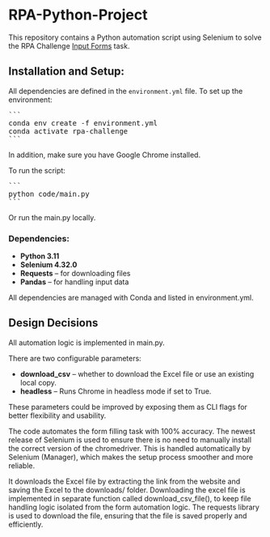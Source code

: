# RPA-Python-Project
This repository contains a Python automation script using Selenium to solve the RPA Challenge [Input Forms](https://rpachallenge.com/) task.

## Installation and Setup:

All dependencies are defined in the `environment.yml` file. To set up the environment:

<pre>```
conda env create -f environment.yml
conda activate rpa-challenge
``` </pre>

In addition, make sure you have Google Chrome installed.

To run the script:
<pre>```
python code/main.py
``` </pre>

Or run the main.py locally. 

### Dependencies: 
- **Python 3.11**
- **Selenium 4.32.0**
- **Requests** – for downloading files
- **Pandas** – for handling input data

All dependencies are managed with Conda and listed in environment.yml.

## Design Decisions

All automation logic is implemented in main.py.

There are two configurable parameters:

- **download_csv** – whether to download the Excel file or use an existing local copy.
- **headless** – Runs Chrome in headless mode if set to True.

These parameters could be improved by exposing them as CLI flags for better flexibility and usability.

The code automates the form filling task with 100% accuracy. The newest release of Selenium is used to ensure there is no need to manually install the correct version of the chromedriver. This is handled automatically by Selenium (Manager), which makes the setup process smoother and more reliable. 

It downloads the Excel file by extracting the link from the website and saving the Excel to the downloads/ folder.
Downloading the excel file is implemented in separate function called download_csv_file(), to keep file handling logic isolated from the form automation logic.
The requests library is used to download the file, ensuring that the file is saved properly and efficiently.  
